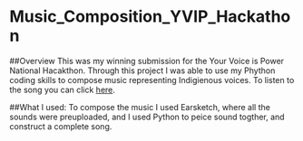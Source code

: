 # Music_Composition_YVIP_Hackathon

##Overview
This was my winning submission for the Your Voice is Power National Hacakthon. Through this project I was able to use my Phython coding skills to compose music representing Indigienous voices. To listen to the song you can click [here](https://earsketch.gatech.edu/earsketch2/?sharing=7k3TekUBjC9SeGF3rjdgZg).

##What I used:
To compose the music I used Earsketch, where all the sounds were preuploaded, and I used Python to peice sound togther, and construct a complete song. 
